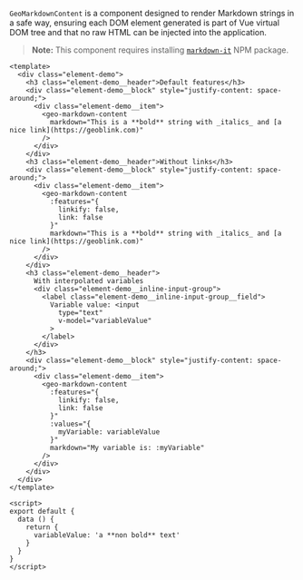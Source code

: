 `GeoMarkdownContent` is a component designed to render Markdown strings in a
safe way, ensuring each DOM element generated is part of Vue virtual DOM tree
and that no raw HTML can be injected into the application.

> **Note:** This component requires installing
[`markdown-it`](https://www.npmjs.com/package/markdown-it) NPM package.

```vue
<template>
  <div class="element-demo">
    <h3 class="element-demo__header">Default features</h3>
    <div class="element-demo__block" style="justify-content: space-around;">
      <div class="element-demo__item">
        <geo-markdown-content
          markdown="This is a **bold** string with _italics_ and [a nice link](https://geoblink.com)"
        />
      </div>
    </div>
    <h3 class="element-demo__header">Without links</h3>
    <div class="element-demo__block" style="justify-content: space-around;">
      <div class="element-demo__item">
        <geo-markdown-content
          :features="{
            linkify: false,
            link: false
          }"
          markdown="This is a **bold** string with _italics_ and [a nice link](https://geoblink.com)"
        />
      </div>
    </div>
    <h3 class="element-demo__header">
      With interpolated variables
      <div class="element-demo__inline-input-group">
        <label class="element-demo__inline-input-group__field">
          Variable value: <input
            type="text"
            v-model="variableValue"
          >
        </label>
      </div>
    </h3>
    <div class="element-demo__block" style="justify-content: space-around;">
      <div class="element-demo__item">
        <geo-markdown-content
          :features="{
            linkify: false,
            link: false
          }"
          :values="{
            myVariable: variableValue
          }"
          markdown="My variable is: :myVariable"
        />
      </div>
    </div>
  </div>
</template>

<script>
export default {
  data () {
    return {
      variableValue: 'a **non bold** text'
    }
  }
}
</script>

```
